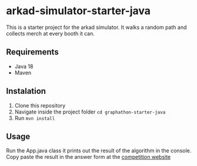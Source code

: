 # arkad-simulator-starter-java

This is a starter project for the arkad simulator. It walks a random path and collects merch at every booth it can.

## Requirements

- Java 18
- Maven

## Instalation

1. Clone this repository
2. Navigate inside the project folder `cd graphathon-starter-java`
3. Run `mvn install`

## Usage

Run the App.java class it prints out the result of the algorithm in the console. Copy paste the result in the answer form at the [competition website](https://student-graphathon.ey.r.appspot.com/)
